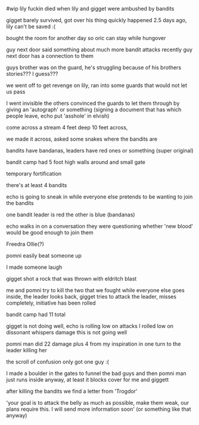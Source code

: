 #wip
lily fuckin died when lily and gigget were ambushed by bandits

gigget barely survived, got over his thing quickly happened 2.5 days ago, lily can't be saved :(

bought the room for another day so oric can stay while hungover

guy next door said something about much more bandit attacks recently
guy next door has a connection to them


guys brother was on the guard, he's struggling because of his brothers stories??? I guess???

we went off to get revenge on lily, ran into some guards that would not let us pass

I went invisible the others convinced the guards to let them through by giving an 'autograph' or something (signing a document that has which people leave, echo put 'asshole' in elvish)

come across a stream 4 feet deep 10 feet across, 

we made it across, asked some snakes where the bandits are

bandits have bandanas, leaders have red ones or something (super original)


bandit camp had 5 foot high walls around and small gate

temporary fortification

there's at least 4 bandits

echo is going to sneak in while everyone else pretends to be wanting to join the bandits

one bandit leader is red the other is blue (bandanas)

echo walks in on a conversation
they were questioning whether 'new blood' would be good enough to join them

Freedra
Ollie(?)


pomni easily beat someone up

I made someone laugh 

gigget shot a rock that was thrown with eldritch blast

me and pomni try to kill the two that we fought while everyone else goes inside, the leader looks back, gigget tries to attack the leader, misses completely, initiative has been rolled

bandit camp had 11 total

gigget is not doing well, echo is rolling low on attacks I rolled low on dissonant whispers damage this is not going well

pomni man did 22 damage plus 4 from my inspiration in one turn to the leader killing her

the scroll of confusion only got one guy :(

I made a boulder in the gates to funnel the bad guys and then pomni man just runs inside anyway, at least it blocks cover for me and giggett

after killing the bandits we find a letter from 'Trogdor'

'your goal is to attack the belly as much as possible, make them weak, our plans require this. I will send more information soon' (or something like that anyway)